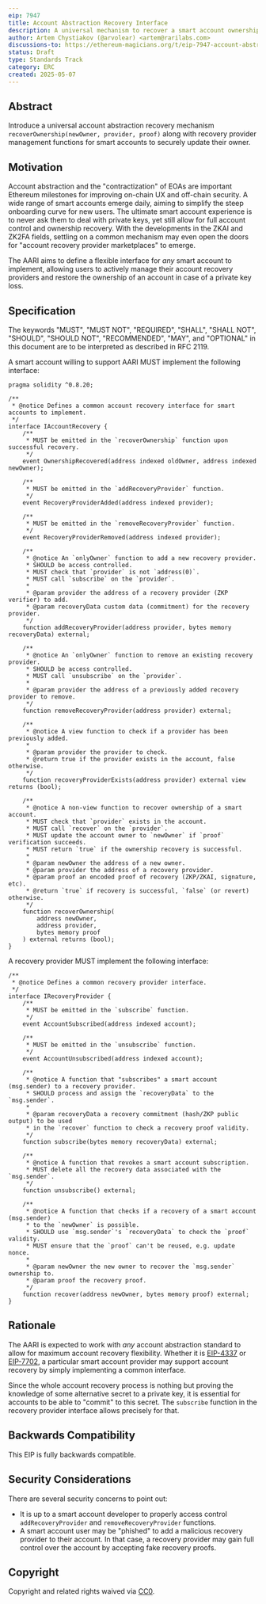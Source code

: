 ```yaml
---
eip: 7947
title: Account Abstraction Recovery Interface
description: A universal mechanism to recover a smart account ownership.
author: Artem Chystiakov (@arvolear) <artem@rarilabs.com>
discussions-to: https://ethereum-magicians.org/t/eip-7947-account-abstraction-recovery-interface-aari/24080
status: Draft
type: Standards Track
category: ERC
created: 2025-05-07
---
```


## Abstract

Introduce a universal account abstraction recovery mechanism `recoverOwnership(newOwner, provider, proof)` along with recovery provider management functions for smart accounts to securely update their owner.

## Motivation

Account abstraction and the "contractization" of EOAs are important Ethereum milestones for improving on-chain UX and off-chain security. A wide range of smart accounts emerge daily, aiming to simplify the steep onboarding curve for new users. The ultimate smart account experience is to never ask them to deal with private keys, yet still allow for full account control and ownership recovery. With the developments in the ZKAI and ZK2FA fields, settling on a common mechanism may even open the doors for "account recovery provider marketplaces" to emerge.

The AARI aims to define a flexible interface for *any* smart account to implement, allowing users to actively manage their account recovery providers and restore the ownership of an account in case of a private key loss.

## Specification

The keywords "MUST", "MUST NOT", "REQUIRED", "SHALL", "SHALL NOT", "SHOULD", "SHOULD NOT", "RECOMMENDED", "MAY", and "OPTIONAL" in this document are to be interpreted as described in RFC 2119.

A smart account willing to support AARI MUST implement the following interface:

```solidity
pragma solidity ^0.8.20;

/**
 * @notice Defines a common account recovery interface for smart accounts to implement.
 */
interface IAccountRecovery {
    /**
     * MUST be emitted in the `recoverOwnership` function upon successful recovery.
     */
    event OwnershipRecovered(address indexed oldOwner, address indexed newOwner);
    
    /**
     * MUST be emitted in the `addRecoveryProvider` function.
     */
    event RecoveryProviderAdded(address indexed provider);

    /**
     * MUST be emitted in the `removeRecoveryProvider` function.
     */
    event RecoveryProviderRemoved(address indexed provider);

    /**
     * @notice An `onlyOwner` function to add a new recovery provider.
     * SHOULD be access controlled.
     * MUST check that `provider` is not `address(0)`.
     * MUST call `subscribe` on the `provider`.
     * 
     * @param provider the address of a recovery provider (ZKP verifier) to add.
     * @param recoveryData custom data (commitment) for the recovery provider.
     */
    function addRecoveryProvider(address provider, bytes memory recoveryData) external;

    /**
     * @notice An `onlyOwner` function to remove an existing recovery provider.
     * SHOULD be access controlled.
     * MUST call `unsubscribe` on the `provider`.
     * 
     * @param provider the address of a previously added recovery provider to remove.
     */
    function removeRecoveryProvider(address provider) external;

    /**
     * @notice A view function to check if a provider has been previously added.
     * 
     * @param provider the provider to check.
     * @return true if the provider exists in the account, false otherwise.
     */
    function recoveryProviderExists(address provider) external view returns (bool);

    /**
     * @notice A non-view function to recover ownership of a smart account.
     * MUST check that `provider` exists in the account.
     * MUST call `recover` on the `provider`.
     * MUST update the account owner to `newOwner` if `proof` verification succeeds.
     * MUST return `true` if the ownership recovery is successful.
     * 
     * @param newOwner the address of a new owner.
     * @param provider the address of a recovery provider.
     * @param proof an encoded proof of recovery (ZKP/ZKAI, signature, etc).
     * @return `true` if recovery is successful, `false` (or revert) otherwise.
     */
    function recoverOwnership(
        address newOwner,
        address provider,
        bytes memory proof
    ) external returns (bool);
}
```

A recovery provider MUST implement the following interface:

```solidity
/**
 * @notice Defines a common recovery provider interface.
 */
interface IRecoveryProvider {
    /**
     * MUST be emitted in the `subscribe` function.
     */
    event AccountSubscribed(address indexed account);

    /**
     * MUST be emitted in the `unsubscribe` function.
     */
    event AccountUnsubscribed(address indexed account);

    /**
     * @notice A function that "subscribes" a smart account (msg.sender) to a recovery provider.
     * SHOULD process and assign the `recoveryData` to the `msg.sender`.
     * 
     * @param recoveryData a recovery commitment (hash/ZKP public output) to be used 
     * in the `recover` function to check a recovery proof validity.
     */
    function subscribe(bytes memory recoveryData) external;

    /**
     * @notice A function that revokes a smart account subscription.
     * MUST delete all the recovery data associated with the `msg.sender`.
     */
    function unsubscribe() external;

    /**
     * @notice A function that checks if a recovery of a smart account (msg.sender)
     * to the `newOwner` is possible.
     * SHOULD use `msg.sender`'s `recoveryData` to check the `proof` validity.
     * MUST ensure that the `proof` can't be reused, e.g. update nonce.
     * 
     * @param newOwner the new owner to recover the `msg.sender` ownership to.
     * @param proof the recovery proof.
     */
    function recover(address newOwner, bytes memory proof) external;
}
```

## Rationale

The AARI is expected to work with *any* account abstraction standard to allow for maximum account recovery flexibility. Whether it is [EIP-4337](./eip-4337.md) or [EIP-7702](./eip-7702.md), a particular smart account provider may support account recovery by simply implementing a common interface.

Since the whole account recovery process is nothing but proving the knowledge of some alternative secret to a private key, it is essential for accounts to be able to "commit" to this secret. The `subscribe` function in the recovery provider interface allows precisely for that.

## Backwards Compatibility

This EIP is fully backwards compatible.

## Security Considerations

There are several security concerns to point out:

- It is up to a smart account developer to properly access control `addRecoveryProvider` and `removeRecoveryProvider` functions.
- A smart account user may be "phished" to add a malicious recovery provider to their account. In that case, a recovery provider may gain full control over the account by accepting fake recovery proofs.

## Copyright

Copyright and related rights waived via [CC0](../LICENSE.md).
